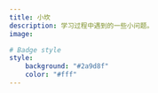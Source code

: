 ```yaml
---
title: 小坎
description: 学习过程中遇到的一些小问题。
image:

# Badge style
style:
    background: "#2a9d8f"
    color: "#fff"
---
```

